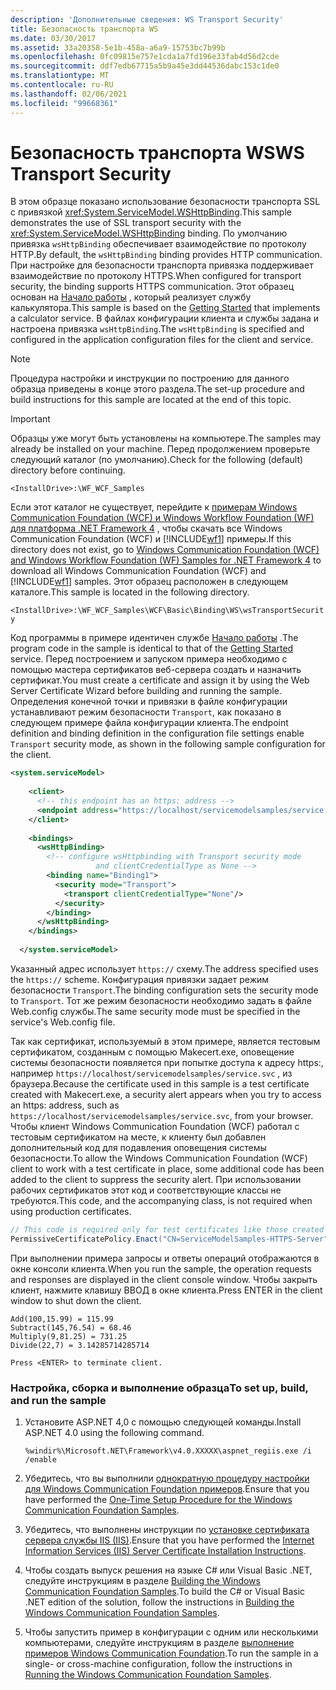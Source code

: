 ```yaml
---
description: 'Дополнительные сведения: WS Transport Security'
title: Безопасность транспорта WS
ms.date: 03/30/2017
ms.assetid: 33a20358-5e1b-458a-a6a9-15753bc7b99b
ms.openlocfilehash: 0fc09815e757e1cda1a7fd196e33fab4d56d2cde
ms.sourcegitcommit: ddf7edb67715a5b9a45e3dd44536dabc153c1de0
ms.translationtype: MT
ms.contentlocale: ru-RU
ms.lasthandoff: 02/06/2021
ms.locfileid: "99668361"
---
```

# <a name="ws-transport-security"></a><span data-ttu-id="87f5a-103">Безопасность транспорта WS</span><span class="sxs-lookup"><span data-stu-id="87f5a-103">WS Transport Security</span></span>

<span data-ttu-id="87f5a-104">В этом образце показано использование безопасности транспорта SSL с привязкой <xref:System.ServiceModel.WSHttpBinding>.</span><span class="sxs-lookup"><span data-stu-id="87f5a-104">This sample demonstrates the use of SSL transport security with the <xref:System.ServiceModel.WSHttpBinding> binding.</span></span> <span data-ttu-id="87f5a-105">По умолчанию привязка `wsHttpBinding` обеспечивает взаимодействие по протоколу HTTP.</span><span class="sxs-lookup"><span data-stu-id="87f5a-105">By default, the `wsHttpBinding` binding provides HTTP communication.</span></span> <span data-ttu-id="87f5a-106">При настройке для безопасности транспорта привязка поддерживает взаимодействие по протоколу HTTPS.</span><span class="sxs-lookup"><span data-stu-id="87f5a-106">When configured for transport security, the binding supports HTTPS communication.</span></span> <span data-ttu-id="87f5a-107">Этот образец основан на [Начало работы](getting-started-sample.md) , который реализует службу калькулятора.</span><span class="sxs-lookup"><span data-stu-id="87f5a-107">This sample is based on the [Getting Started](getting-started-sample.md) that implements a calculator service.</span></span> <span data-ttu-id="87f5a-108">В файлах конфигурации клиента и службы задана и настроена привязка `wsHttpBinding`.</span><span class="sxs-lookup"><span data-stu-id="87f5a-108">The `wsHttpBinding` is specified and configured in the application configuration files for the client and service.</span></span>  
  
> [!NOTE]
> <span data-ttu-id="87f5a-109">Процедура настройки и инструкции по построению для данного образца приведены в конце этого раздела.</span><span class="sxs-lookup"><span data-stu-id="87f5a-109">The set-up procedure and build instructions for this sample are located at the end of this topic.</span></span>  
  
> [!IMPORTANT]
> <span data-ttu-id="87f5a-110">Образцы уже могут быть установлены на компьютере.</span><span class="sxs-lookup"><span data-stu-id="87f5a-110">The samples may already be installed on your machine.</span></span> <span data-ttu-id="87f5a-111">Перед продолжением проверьте следующий каталог (по умолчанию).</span><span class="sxs-lookup"><span data-stu-id="87f5a-111">Check for the following (default) directory before continuing.</span></span>  
>
> `<InstallDrive>:\WF_WCF_Samples`  
>
> <span data-ttu-id="87f5a-112">Если этот каталог не существует, перейдите к [примерам Windows Communication Foundation (WCF) и Windows Workflow Foundation (WF) для платформа .NET Framework 4](https://www.microsoft.com/download/details.aspx?id=21459) , чтобы скачать все Windows Communication Foundation (WCF) и [!INCLUDE[wf1](../../../../includes/wf1-md.md)] примеры.</span><span class="sxs-lookup"><span data-stu-id="87f5a-112">If this directory does not exist, go to [Windows Communication Foundation (WCF) and Windows Workflow Foundation (WF) Samples for .NET Framework 4](https://www.microsoft.com/download/details.aspx?id=21459) to download all Windows Communication Foundation (WCF) and [!INCLUDE[wf1](../../../../includes/wf1-md.md)] samples.</span></span> <span data-ttu-id="87f5a-113">Этот образец расположен в следующем каталоге.</span><span class="sxs-lookup"><span data-stu-id="87f5a-113">This sample is located in the following directory.</span></span>  
>
> `<InstallDrive>:\WF_WCF_Samples\WCF\Basic\Binding\WS\wsTransportSecurity`  
  
 <span data-ttu-id="87f5a-114">Код программы в примере идентичен службе [Начало работы](getting-started-sample.md) .</span><span class="sxs-lookup"><span data-stu-id="87f5a-114">The program code in the sample is identical to that of the [Getting Started](getting-started-sample.md) service.</span></span> <span data-ttu-id="87f5a-115">Перед построением и запуском примера необходимо с помощью мастера сертификатов веб-сервера создать и назначить сертификат.</span><span class="sxs-lookup"><span data-stu-id="87f5a-115">You must create a certificate and assign it by using the Web Server Certificate Wizard before building and running the sample.</span></span> <span data-ttu-id="87f5a-116">Определения конечной точки и привязки в файле конфигурации устанавливают режим безопасности `Transport`, как показано в следующем примере файла конфигурации клиента.</span><span class="sxs-lookup"><span data-stu-id="87f5a-116">The endpoint definition and binding definition in the configuration file settings enable `Transport` security mode, as shown in the following sample configuration for the client.</span></span>  
  
```xml  
<system.serviceModel>  
  
    <client>  
      <!-- this endpoint has an https: address -->  
      <endpoint address="https://localhost/servicemodelsamples/service.svc" binding="wsHttpBinding" bindingConfiguration="Binding1" contract="Microsoft.Samples.TransportSecurity.ICalculator"/>  
    </client>  
  
    <bindings>  
      <wsHttpBinding>  
        <!-- configure wsHttpbinding with Transport security mode  
                   and clientCredentialType as None -->  
        <binding name="Binding1">  
          <security mode="Transport">  
            <transport clientCredentialType="None"/>  
          </security>  
        </binding>  
      </wsHttpBinding>  
    </bindings>  
  
  </system.serviceModel>  
```  
  
 <span data-ttu-id="87f5a-117">Указанный адрес использует `https://` схему.</span><span class="sxs-lookup"><span data-stu-id="87f5a-117">The address specified uses the `https://` scheme.</span></span> <span data-ttu-id="87f5a-118">Конфигурация привязки задает режим безопасности `Transport`.</span><span class="sxs-lookup"><span data-stu-id="87f5a-118">The binding configuration sets the security mode to `Transport`.</span></span> <span data-ttu-id="87f5a-119">Тот же режим безопасности необходимо задать в файле Web.config службы.</span><span class="sxs-lookup"><span data-stu-id="87f5a-119">The same security mode must be specified in the service's Web.config file.</span></span>  
  
 <span data-ttu-id="87f5a-120">Так как сертификат, используемый в этом примере, является тестовым сертификатом, созданным с помощью Makecert.exe, оповещение системы безопасности появляется при попытке доступа к адресу https:, например `https://localhost/servicemodelsamples/service.svc` , из браузера.</span><span class="sxs-lookup"><span data-stu-id="87f5a-120">Because the certificate used in this sample is a test certificate created with Makecert.exe, a security alert appears when you try to access an https: address, such as `https://localhost/servicemodelsamples/service.svc`, from your browser.</span></span> <span data-ttu-id="87f5a-121">Чтобы клиент Windows Communication Foundation (WCF) работал с тестовым сертификатом на месте, к клиенту был добавлен дополнительный код для подавления оповещения системы безопасности.</span><span class="sxs-lookup"><span data-stu-id="87f5a-121">To allow the Windows Communication Foundation (WCF) client to work with a test certificate in place, some additional code has been added to the client to suppress the security alert.</span></span> <span data-ttu-id="87f5a-122">При использовании рабочих сертификатов этот код и соответствующие классы не требуются.</span><span class="sxs-lookup"><span data-stu-id="87f5a-122">This code, and the accompanying class, is not required when using production certificates.</span></span>  

```csharp
// This code is required only for test certificates like those created by Makecert.exe.  
PermissiveCertificatePolicy.Enact("CN=ServiceModelSamples-HTTPS-Server");  
```

 <span data-ttu-id="87f5a-123">При выполнении примера запросы и ответы операций отображаются в окне консоли клиента.</span><span class="sxs-lookup"><span data-stu-id="87f5a-123">When you run the sample, the operation requests and responses are displayed in the client console window.</span></span> <span data-ttu-id="87f5a-124">Чтобы закрыть клиент, нажмите клавишу ВВОД в окне клиента.</span><span class="sxs-lookup"><span data-stu-id="87f5a-124">Press ENTER in the client window to shut down the client.</span></span>  
  
```console  
Add(100,15.99) = 115.99  
Subtract(145,76.54) = 68.46  
Multiply(9,81.25) = 731.25  
Divide(22,7) = 3.14285714285714  
  
Press <ENTER> to terminate client.  
```  
  
### <a name="to-set-up-build-and-run-the-sample"></a><span data-ttu-id="87f5a-125">Настройка, сборка и выполнение образца</span><span class="sxs-lookup"><span data-stu-id="87f5a-125">To set up, build, and run the sample</span></span>  
  
1. <span data-ttu-id="87f5a-126">Установите ASP.NET 4,0 с помощью следующей команды.</span><span class="sxs-lookup"><span data-stu-id="87f5a-126">Install ASP.NET 4.0 using the following command.</span></span>  
  
    ```console  
    %windir%\Microsoft.NET\Framework\v4.0.XXXXX\aspnet_regiis.exe /i /enable  
    ```  
  
2. <span data-ttu-id="87f5a-127">Убедитесь, что вы выполнили [однократную процедуру настройки для Windows Communication Foundation примеров](one-time-setup-procedure-for-the-wcf-samples.md).</span><span class="sxs-lookup"><span data-stu-id="87f5a-127">Ensure that you have performed the [One-Time Setup Procedure for the Windows Communication Foundation Samples](one-time-setup-procedure-for-the-wcf-samples.md).</span></span>  
  
3. <span data-ttu-id="87f5a-128">Убедитесь, что выполнены инструкции по [установке сертификата сервера службы IIS (IIS)](iis-server-certificate-installation-instructions.md).</span><span class="sxs-lookup"><span data-stu-id="87f5a-128">Ensure that you have performed the [Internet Information Services (IIS) Server Certificate Installation Instructions](iis-server-certificate-installation-instructions.md).</span></span>  
  
4. <span data-ttu-id="87f5a-129">Чтобы создать выпуск решения на языке C# или Visual Basic .NET, следуйте инструкциям в разделе [Building the Windows Communication Foundation Samples](building-the-samples.md).</span><span class="sxs-lookup"><span data-stu-id="87f5a-129">To build the C# or Visual Basic .NET edition of the solution, follow the instructions in [Building the Windows Communication Foundation Samples](building-the-samples.md).</span></span>  
  
5. <span data-ttu-id="87f5a-130">Чтобы запустить пример в конфигурации с одним или несколькими компьютерами, следуйте инструкциям в разделе [выполнение примеров Windows Communication Foundation](running-the-samples.md).</span><span class="sxs-lookup"><span data-stu-id="87f5a-130">To run the sample in a single- or cross-machine configuration, follow the instructions in [Running the Windows Communication Foundation Samples](running-the-samples.md).</span></span>  
